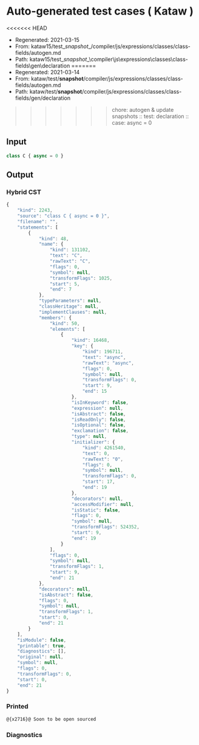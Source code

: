 # Auto-generated test cases ( Kataw )
<<<<<<< HEAD
- Regenerated: 2021-03-15
- From: kataw15/test\__snapshot__/compiler/js/expressions/classes/class-fields/autogen.md
- Path: kataw15/test\__snapshot__\compiler\js\expressions\classes\class-fields\gen\declaration
=======
- Regenerated: 2021-03-14
- From: kataw/test/__snapshot__/compiler/js/expressions/classes/class-fields/autogen.md
- Path: kataw/test/__snapshot__/compiler/js/expressions/classes/class-fields/gen/declaration
>>>>>>> chore: autogen & update snapshots
> :: test: declaration
> :: case: async = 0
## Input

`````js
class C { async = 0 }
`````

## Output

### Hybrid CST

```javascript
{
    "kind": 2243,
    "source": "class C { async = 0 }",
    "filename": "",
    "statements": [
        {
            "kind": 48,
            "name": {
                "kind": 131102,
                "text": "C",
                "rawText": "C",
                "flags": 0,
                "symbol": null,
                "transformFlags": 1025,
                "start": 5,
                "end": 7
            },
            "typeParameters": null,
            "classHeritage": null,
            "implementClauses": null,
            "members": {
                "kind": 50,
                "elements": [
                    {
                        "kind": 16468,
                        "key": {
                            "kind": 196711,
                            "text": "async",
                            "rawText": "async",
                            "flags": 0,
                            "symbol": null,
                            "transformFlags": 0,
                            "start": 9,
                            "end": 15
                        },
                        "isInKeyword": false,
                        "expression": null,
                        "isAbstract": false,
                        "isReadOnly": false,
                        "isOptional": false,
                        "exclamation": false,
                        "type": null,
                        "initializer": {
                            "kind": 4261540,
                            "text": 0,
                            "rawText": "0",
                            "flags": 0,
                            "symbol": null,
                            "transformFlags": 0,
                            "start": 17,
                            "end": 19
                        },
                        "decorators": null,
                        "accessModifier": null,
                        "isStatic": false,
                        "flags": 0,
                        "symbol": null,
                        "transformFlags": 524352,
                        "start": 9,
                        "end": 19
                    }
                ],
                "flags": 0,
                "symbol": null,
                "transformFlags": 1,
                "start": 9,
                "end": 21
            },
            "decorators": null,
            "isAbstract": false,
            "flags": 0,
            "symbol": null,
            "transformFlags": 1,
            "start": 0,
            "end": 21
        }
    ],
    "isModule": false,
    "printable": true,
    "diagnostics": [],
    "original": null,
    "symbol": null,
    "flags": 0,
    "transformFlags": 0,
    "start": 0,
    "end": 21
}
```

### Printed

```javascript
@{x2716}@ Soon to be open sourced
```

### Diagnostics

```javascript

```

